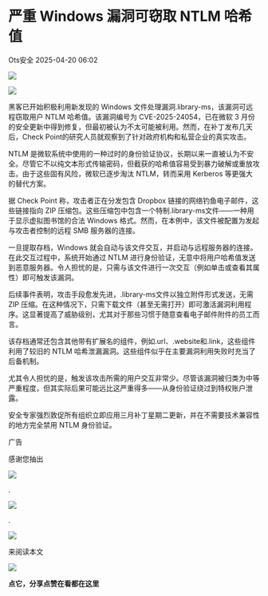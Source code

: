 #  严重 Windows 漏洞可窃取 NTLM 哈希值   
 Ots安全   2025-04-20 06:02  
  
![](https://mmbiz.qpic.cn/mmbiz_gif/bL2iaicTYdZn7gtxSFZlfuCW6AdQib8Q1onbR0U2h9icP1eRO6wH0AcyJmqZ7USD0uOYncCYIH7ZEE8IicAOPxyb9IA/640?wx_fmt=gif "")  
  
![](https://mmbiz.qpic.cn/sz_mmbiz_jpg/rWGOWg48tado6aEFCZDSvapes2FSkyQVfYC2tcD9ZbSPOolgpicFafwWULLd7EN9pCVmYGPgs42fh5hxUR3dkkA/640?wx_fmt=webp&from=appmsg "")  
  
黑客已开始积极利用新发现的 Windows 文件处理漏洞.library-ms，该漏洞可远程窃取用户 NTLM 哈希值。该漏洞编号为 CVE-2025-24054，已在微软 3 月份的安全更新中得到修复，但最初被认为不太可能被利用。然而，在补丁发布几天后，Check Point的研究人员就观察到了针对政府机构和私营企业的真实攻击。  
  
NTLM 是微软系统中使用的一种过时的身份验证协议，长期以来一直被认为不安全。尽管它不以纯文本形式传输密码，但截获的哈希值容易受到暴力破解或重放攻击。由于这些固有风险，微软已逐步淘汰 NTLM，转而采用 Kerberos 等更强大的替代方案。  
  
据 Check Point 称，攻击者正在分发包含 Dropbox 链接的网络钓鱼电子邮件，这些链接指向 ZIP 压缩包。这些压缩包中包含一个特制.library-ms文件——一种用于显示虚拟图书馆的合法 Windows 格式。然而，在本例中，该文件被配置为发起与攻击者控制的远程 SMB 服务器的连接。  
  
一旦提取存档，Windows 就会自动与该文件交互，并启动与远程服务器的连接。在此交互过程中，系统开始通过 NTLM 进行身份验证，无意中将用户哈希值发送到恶意服务器。令人担忧的是，只需与该文件进行一次交互（例如单击或查看其属性）即可触发该漏洞。  
  
后续事件表明，攻击手段愈发先进，.library-ms文件以独立附件形式发送，无需 ZIP 压缩。在这种情况下，只需下载文件（甚至无需打开）即可激活漏洞利用程序。这显著提高了威胁级别，尤其对于那些习惯于随意查看电子邮件附件的员工而言。  
  
该存档通常还包含其他带有扩展名的组件，例如.url、.website和.link，这些组件利用了较旧的 NTLM 哈希泄漏漏洞。这些组件似乎在主要漏洞利用失败时充当了后备机制。  
  
尤其令人担忧的是，触发该攻击所需的用户交互非常少。尽管该漏洞被归类为中等严重程度，但其实际后果可能远比这严重得多——从身份验证绕过到特权账户泄露。  
  
安全专家强烈敦促所有组织立即应用三月补丁星期二更新，并在不需要技术兼容性的地方完全禁用 NTLM 身份验证。  
  
广告  
  
[](https://mp.weixin.qq.com/s?__biz=MzAxMjYyMzkwOA==&mid=2247529175&idx=1&sn=e81fc82c778809f8b728b880e0097a35&scene=21#wechat_redirect)  
  
  
  
感谢您抽出  
  
![](https://mmbiz.qpic.cn/mmbiz_gif/Ljib4So7yuWgdSBqOibtgiaYWjL4pkRXwycNnFvFYVgXoExRy0gqCkqvrAghf8KPXnwQaYq77HMsjcVka7kPcBDQw/640?wx_fmt=gif "")  
  
.  
  
![](https://mmbiz.qpic.cn/mmbiz_gif/Ljib4So7yuWgdSBqOibtgiaYWjL4pkRXwycd5KMTutPwNWA97H5MPISWXLTXp0ibK5LXCBAXX388gY0ibXhWOxoEKBA/640?wx_fmt=gif "")  
  
.  
  
![](https://mmbiz.qpic.cn/mmbiz_gif/Ljib4So7yuWgdSBqOibtgiaYWjL4pkRXwycU99fZEhvngeeAhFOvhTibttSplYbBpeeLZGgZt41El4icmrBibojkvLNw/640?wx_fmt=gif "")  
  
来阅读本文  
  
![](https://mmbiz.qpic.cn/mmbiz_gif/Ljib4So7yuWge7Mibiad1tV0iaF8zSD5gzicbxDmfZCEL7vuOevN97CwUoUM5MLeKWibWlibSMwbpJ28lVg1yj1rQflyQ/640?wx_fmt=gif "")  
  
**点它，分享点赞在看都在这里**  
  
  
